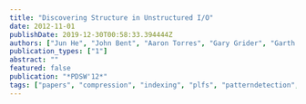 ```yaml
---
title: "Discovering Structure in Unstructured I/O"
date: 2012-11-01
publishDate: 2019-12-30T00:58:33.394444Z
authors: ["Jun He", "John Bent", "Aaron Torres", "Gary Grider", "Garth Gibson", "Carlos Maltzahn", "Xian-He Sun"]
publication_types: ["1"]
abstract: ""
featured: false
publication: "*PDSW'12*"
tags: ["papers", "compression", "indexing", "plfs", "patterndetection", "checkpointing"]
---
```


